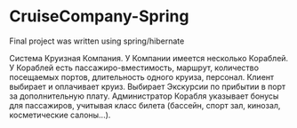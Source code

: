 # CruiseCompany-Spring
Final project was written using spring/hibernate

Система Круизная Компания. У Компании имеется несколько
Кораблей. У Кораблей есть пассажиро-вместимость, маршрут, количество
посещаемых портов, длительность одного круиза, персонал. Клиент
выбирает и оплачивает круиз. Выбирает Экскурсии по прибытии в порт за
дополнительную плату. Администратор Корабля указывает бонусы для 
пассажиров, учитывая класс билета (бассейн, спорт зал, кинозал,
косметические салоны...). 
